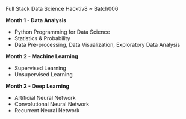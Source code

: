 Full Stack Data Science Hacktiv8 ~ Batch006

**Month 1 - Data Analysis**
- Python Programming for Data Science
- Statistics & Probability
- Data Pre-processing, Data Visualization, Exploratory Data Analysis

**Month 2 - Machine Learning**
- Supervised Learning
- Unsupervised Learning

**Month 2 - Deep Learning**
- Artificial Neural Network
- Convolutional Neural Network
- Recurrent Neural Network
